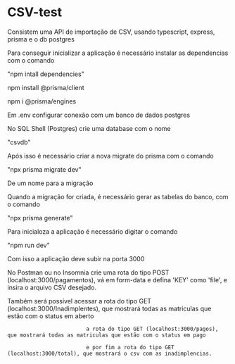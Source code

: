 # CSV-test

Consistem uma API de importação de CSV, usando typescript, express, prisma e o db postgres

Para conseguir inicializar a aplicação é necessário instalar as dependencias com o comando 

"npm intall dependencies"

npm install @prisma/client

npm i @prisma/engines

Em .env configurar conexão com um banco de dados postgres

No SQL Shell (Postgres) crie uma database com o nome 

"csvdb"

Após isso é necessário criar a nova migrate do prisma com o comando 

"npx prisma migrate dev"

De um nome para a migração

Quando a migração for criada, é necessário gerar as tabelas do banco, com o comando 

"npx prisma generate"

Para inicialoza a aplicação é necessário digitar o comando 

"npm run dev"

Com isso a aplicação deve subir na porta 3000

No Postman ou no Insomnia crie uma rota do tipo POST (localhost:3000/pagamentos), vá em form-data e defina 'KEY' como 'file', e insira o arquivo CSV desejado.

Também será possível acessar a rota do tipo GET (localhost:3000/Inadimplentes), que mostrará todas as matriculas que estão com o status em aberto

                             a rota do tipo GET (localhost:3000/pagos), que mostrará todas as matriculas que estão com o status em pago

                             e por fim a rota do tipo GET (localhost:3000/total), que mostrará o csv com as inadimplencias.